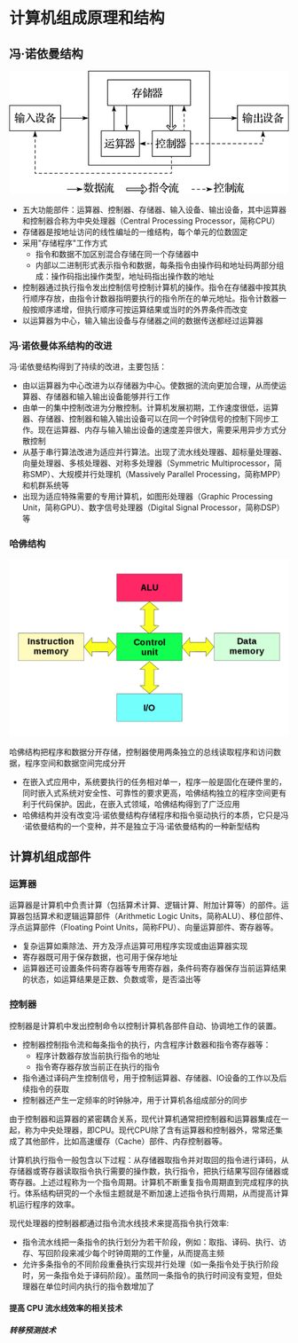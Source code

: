 # 计算机组成原理和结构

## 冯·诺依曼结构

![](./imgs/fnym.png)

- 五大功能部件：运算器、控制器、存储器、输入设备、输出设备，其中运算器和控制器合称为中央处理器（Central Processing Processor，简称CPU）
- 存储器是按地址访问的线性编址的一维结构，每个单元的位数固定
- 采用"存储程序"工作方式
    - 指令和数据不加区别混合存储在同一个存储器中
    - 内部以二进制形式表示指令和数据，每条指令由操作码和地址码两部分组成：操作码指出操作类型，地址码指出操作数的地址
- 控制器通过执行指令发出控制信号控制计算机的操作。指令在存储器中按其执行顺序存放，由指令计数器指明要执行的指令所在的单元地址。指令计数器一般按顺序递增，但执行顺序可按运算结果或当时的外界条件而改变
- 以运算器为中心，输入输出设备与存储器之间的数据传送都经过运算器

### 冯·诺依曼体系结构的改进
冯·诺依曼结构得到了持续的改进，主要包括：
- 由以运算器为中心改进为以存储器为中心。使数据的流向更加合理，从而使运算器、存储器和输入输出设备能够并行工作
- 由单一的集中控制改进为分散控制。计算机发展初期，工作速度很低，运算器、存储器、控制器和输入输出设备可以在同一个时钟信号的控制下同步工作。现在运算器、内存与输入输出设备的速度差异很大，需要采用异步方式分散控制
- 从基于串行算法改进为适应并行算法。出现了流水线处理器、超标量处理器、向量处理器、多核处理器、对称多处理器（Symmetric Multiprocessor，简称SMP）、大规模并行处理机（Massively Parallel Processing，简称MPP）和机群系统等
- 出现为适应特殊需要的专用计算机，如图形处理器（Graphic Processing Unit，简称GPU）、数字信号处理器（Digital Signal Processor，简称DSP）等

### 哈佛结构
![](./imgs/hf.png)

哈佛结构把程序和数据分开存储，控制器使用两条独立的总线读取程序和访问数据，程序空间和数据空间完成分开
- 在嵌入式应用中，系统要执行的任务相对单一，程序一般是固化在硬件里的，同时嵌入式系统对安全性、可靠性的要求更高，哈佛结构独立的程序空间更有利于代码保护。因此，在嵌入式领域，哈佛结构得到了广泛应用
- 哈佛结构并没有改变冯·诺依曼结构存储程序和指令驱动执行的本质，它只是冯·诺依曼结构的一个变种，并不是独立于冯·诺依曼结构的一种新型结构


## 计算机组成部件

### 运算器
运算器是计算机中负责计算（包括算术计算、逻辑计算、附加计算等）的部件。运算器包括算术和逻辑运算部件（Arithmetic Logic Units，简称ALU）、移位部件、浮点运算部件（Floating Point Units，简称FPU）、向量运算部件、寄存器等。
- 复杂运算如乘除法、开方及浮点运算可用程序实现或由运算器实现
- 寄存器既可用于保存数据，也可用于保存地址
- 运算器还可设置条件码寄存器等专用寄存器，条件码寄存器保存当前运算结果的状态，如运算结果是正数、负数或零，是否溢出等

### 控制器
控制器是计算机中发出控制命令以控制计算机各部件自动、协调地工作的装置。
- 控制器控制指令流和每条指令的执行，内含程序计数器和指令寄存器等：
    - 程序计数器存放当前执行指令的地址
    - 指令寄存器存放当前正在执行的指令
- 指令通过译码产生控制信号，用于控制运算器、存储器、IO设备的工作以及后续指令的获取
- 控制器还产生一定频率的时钟脉冲，用于计算机各组成部分的同步

由于控制器和运算器的紧密耦合关系，现代计算机通常把控制器和运算器集成在一起，称为中央处理器，即CPU。现代CPU除了含有运算器和控制器外，常常还集成了其他部件，比如高速缓存（Cache）部件、内存控制器等。

计算机执行指令一般包含以下过程：从存储器取指令并对取回的指令进行译码，从存储器或寄存器读取指令执行需要的操作数，执行指令，把执行结果写回存储器或寄存器。上述过程称为一个指令周期。计算机不断重复指令周期直到完成程序的执行。体系结构研究的一个永恒主题就是不断加速上述指令执行周期，从而提高计算机运行程序的效率。


现代处理器的控制器都通过指令流水线技术来提高指令执行效率:
- 指令流水线把一条指令的执行划分为若干阶段，例如：取指、译码、执行、访存、写回阶段来减少每个时钟周期的工作量，从而提高主频
- 允许多条指令的不同阶段重叠执行实现并行处理（如一条指令处于执行阶段时，另一条指令处于译码阶段）。虽然同一条指令的执行时间没有变短，但处理器在单位时间内执行的指令数增加了

#### 提高 CPU 流水线效率的相关技术

##### 转移预测技术



